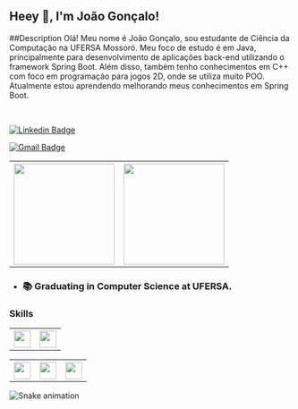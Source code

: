 
## Heey 👋, I'm João Gonçalo!

##Description
Olá! Meu nome é João Gonçalo, sou estudante de Ciência da Computação na UFERSA Mossoró. Meu foco de estudo é em Java, principalmente para desenvolvimento de aplicações back-end utilizando o framework Spring Boot. Além disso, também tenho conhecimentos em C++ com foco em programação para jogos 2D, onde se utiliza muito POO. Atualmente estou aprendendo melhorando meus conhecimentos em Spring Boot.

<!-- 
<img style="margin-left=50px;" class="margin-l" height=150px width=200px src="https://cdn.dribbble.com/users/330915/screenshots/3587000/10_coding_dribbble.gif">
-->


<br/>

[![Linkedin Badge](https://img.shields.io/badge/LinkedIn-0077B5?style=flat-square&logo=linkedin&logoColor=white)](www.linkedin.com/in/jngoncalo)

[![Gmail Badge](https://img.shields.io/badge/-Gmail-c14438?style=flat-square&logo=Gmail&logoColor=white&link=mailto:jnetogoncalo@gmail.com)](mailto:jnetogoncalo@gmail.com)


<table>
  <th>
    <img height="180em" src="https://github-readme-stats.vercel.app/api/top-langs/?username=J0NGS&layout=compact&langs_count=7&theme=dracula"/>
  </th>
  <th>
    <img height="180em" src="https://github-readme-stats.vercel.app/api?username=J0NGS&show_icons=true&theme=dracula&include_all_commits=true&count_private=true"/>
  </th> 
</table>

- ### 📚 Graduating in Computer Science at UFERSA.

### Skills
<!-- ## Languages -->
<div>
  <table>
    <th>
      <img height=30px width=30px src="https://cdn.jsdelivr.net/gh/devicons/devicon/icons/java/java-original.svg" />    
    </th>
    <th>
      <img height=30px width=30px src="https://cdn.jsdelivr.net/gh/devicons/devicon/icons/cplusplus/cplusplus-original.svg" />
    </th>
  </table>

</div>

<!-- ## Tools -->
<div> 
<table>
	<th>	  <img height=30px width=30px src="https://cdn.jsdelivr.net/gh/devicons/devicon/icons/vscode/vscode-original.svg" />
	</th>
	<th>  <img height=30px width=30px src="https://cdn.jsdelivr.net/gh/devicons/devicon/icons/postgresql/postgresql-original.svg" />
	</th>
	<th>  <img height=30px width=30px src="https://cdn.jsdelivr.net/gh/devicons/devicon/icons/git/git-original.svg" />
	</th>
</table>
</div>


![Snake animation](https://github.com/J0NGS/jgoulartf/blob/output/github-contribution-grid-snake.svg)

